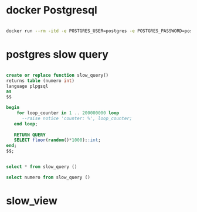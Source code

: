 # docker Postgresql

```bash

docker run --rm -itd -e POSTGRES_USER=postgres -e POSTGRES_PASSWORD=postgres -p 5432:5432 --name postgresql postgres

```

# postgres slow query

```sql

create or replace function slow_query()
returns table (numero int)
language plpgsql
as
$$

begin
	for loop_counter in 1 .. 200000000 loop
      --raise notice 'counter: %', loop_counter;
   end loop;
   
   RETURN QUERY
   SELECT floor(random()*1000)::int;
end;
$$;


select * from slow_query ()

select numero from slow_query ()

```

# slow_view


